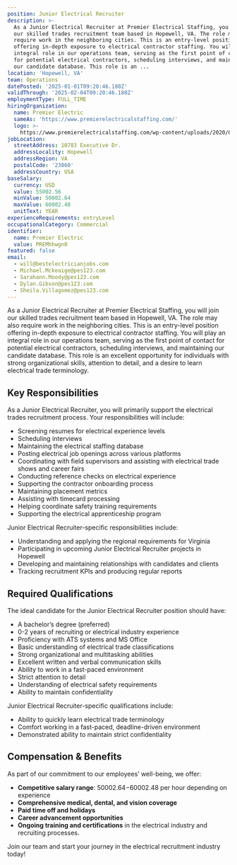 ```yaml
---
position: Junior Electrical Recruiter
description: >-
  As a Junior Electrical Recruiter at Premier Electrical Staffing, you will join
  our skilled trades recruitment team based in Hopewell, VA. The role may also
  require work in the neighboring cities. This is an entry-level position
  offering in-depth exposure to electrical contractor staffing. You will play an
  integral role in our operations team, serving as the first point of contact
  for potential electrical contractors, scheduling interviews, and maintaining
  our candidate database. This role is an ...
location: 'Hopewell, VA'
team: Operations
datePosted: '2025-01-01T09:20:46.180Z'
validThrough: '2025-02-04T09:20:46.180Z'
employmentType: FULL_TIME
hiringOrganization:
  name: Premier Electric
  sameAs: 'https://www.premierelectricalstaffing.com/'
  logo: >-
    https://www.premierelectricalstaffing.com/wp-content/uploads/2020/05/Premier-Electrical-Staffing-logo.png
jobLocation:
  streetAddress: 10783 Executive Dr.
  addressLocality: Hopewell
  addressRegion: VA
  postalCode: '23860'
  addressCountry: USA
baseSalary:
  currency: USD
  value: 55002.56
  minValue: 50002.64
  maxValue: 60002.48
  unitText: YEAR
experienceRequirements: entryLevel
occupationalCategory: Commercial
identifier:
  name: Premier Electric
  value: PREMhhwgn0
featured: false
email:
  - will@bestelectricianjobs.com
  - Michael.Mckeaige@pes123.com
  - Sarahann.Moody@pes123.com
  - Dylan.Gibson@pes123.com
  - Sheila.Villagomez@pes123.com
---
```




As a Junior Electrical Recruiter at Premier Electrical Staffing, you will join our skilled trades recruitment team based in Hopewell, VA. The role may also require work in the neighboring cities. This is an entry-level position offering in-depth exposure to electrical contractor staffing. You will play an integral role in our operations team, serving as the first point of contact for potential electrical contractors, scheduling interviews, and maintaining our candidate database. This role is an excellent opportunity for individuals with strong organizational skills, attention to detail, and a desire to learn electrical trade terminology. 

## Key Responsibilities
As a Junior Electrical Recruiter, you will primarily support the electrical trades recruitment process. Your responsibilities will include:

- Screening resumes for electrical experience levels
- Scheduling interviews 
- Maintaining the electrical staffing database
- Posting electrical job openings across various platforms  
- Coordinating with field supervisors and assisting with electrical trade shows and career fairs
- Conducting reference checks on electrical experience 
- Supporting the contractor onboarding process 
- Maintaining placement metrics 
- Assisting with timecard processing 
- Helping coordinate safety training requirements 
- Supporting the electrical apprenticeship program

Junior Electrical Recruiter-specific responsibilities include:
- Understanding and applying the regional requirements for Virginia
- Participating in upcoming Junior Electrical Recruiter projects in Hopewell
- Developing and maintaining relationships with candidates and clients
- Tracking recruitment KPIs and producing regular reports

## Required Qualifications
The ideal candidate for the Junior Electrical Recruiter position should have:

- A bachelor’s degree (preferred)
- 0-2 years of recruiting or electrical industry experience
- Proficiency with ATS systems and MS Office
- Basic understanding of electrical trade classifications
- Strong organizational and multitasking abilities
- Excellent written and verbal communication skills
- Ability to work in a fast-paced environment
- Strict attention to detail
- Understanding of electrical safety requirements 
- Ability to maintain confidentiality

Junior Electrical Recruiter-specific qualifications include:
- Ability to quickly learn electrical trade terminology
- Comfort working in a fast-paced, deadline-driven environment
- Demonstrated ability to maintain strict confidentiality

## Compensation & Benefits
As part of our commitment to our employees’ well-being, we offer:

- **Competitive salary range**: $50002.64-$60002.48 per hour depending on experience
- **Comprehensive medical, dental, and vision coverage**
- **Paid time off and holidays**
- **Career advancement opportunities**
- **Ongoing training and certifications** in the electrical industry and recruiting processes.

Join our team and start your journey in the electrical recruitment industry today!
